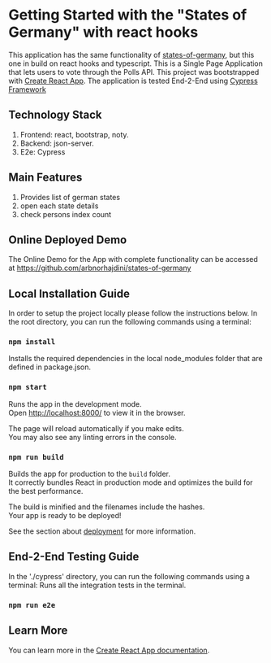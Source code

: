 # Getting Started with the "States of Germany" with react hooks

This application has the same functionality of [states-of-germany](https://github.com/arbnorhajdini/states-of-germany), but this one in build on react hooks and typescript.
This is a Single Page Application that lets users to vote through the Polls API.
This project was bootstrapped with [Create React App](https://github.com/facebook/create-react-app).
The application is tested End-2-End using [Cypress Framework](https://www.cypress.io/)

## Technology Stack

1. Frontend: react, bootstrap, noty.
2. Backend: json-server.
4. E2e: Cypress

## Main Features

1. Provides list of german states
2. open each state details
3. check persons index count

## Online Deployed Demo

The Online Demo for the App with complete functionality can be accessed at https://github.com/arbnorhajdini/states-of-germany

## Local Installation Guide

In order to setup the project locally please follow the instructions below. In the root directory, you can run the following commands using a terminal:

### `npm install`

Installs the required dependencies in the local node_modules folder that are defined in package.json.

### `npm start`

Runs the app in the development mode.\
Open [http://localhost:8000/](http://localhost:8000/) to view it in the browser.

The page will reload automatically if you make edits.\
You may also see any linting errors in the console.

### `npm run build`

Builds the app for production to the `build` folder.\
It correctly bundles React in production mode and optimizes the build for the best performance.

The build is minified and the filenames include the hashes.\
Your app is ready to be deployed!

See the section about [deployment](https://facebook.github.io/create-react-app/docs/deployment) for more information.

## End-2-End Testing Guide

In the './cypress' directory, you can run the following commands using a terminal:
Runs all the integration tests in the terminal.

### `npm run e2e`

## Learn More

You can learn more in the [Create React App documentation](https://facebook.github.io/create-react-app/docs/getting-started).
